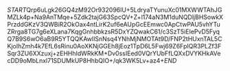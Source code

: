 $START$Qrp6uLgk26GQ4zM92Or932096lU+5LdryaTYunuXc01MXWWTAhJGMZLk4p+Na9AnTMqe+5Zdk2tajG63SpcQV+Z+l174aN3M1duNQDljBHSowkXPrzddGKzV3QWBiR2OkOax4ntLirK2uf6eAUpGcEEmwc0ApCtwPAU5vhYTuZRrga8TG7g6eXLana7KqgGnhbbkzsR5DxYZQwakC61/c3SzT5iEIePvD5FyqQ7B9S6wO6aB9R5YTQQKAwIlSnNsq4YNhMjNMOTAt9D/FNP2tHUxnTAL5CKjoIhZmh4k7EfL6sRinu0AoXKNjGGEh8jEoz1TpD6L5Fwj69Z6FpIQR3PLZf3FSqr3ZU6XXzuxj+zEHHhIdWRkKM+Dv0ssIEed0VQrYUbFfLQXxDVYKHkAVecDD9oMbLnxl71SDUMkUP8HhbQIO+/qk3WK5Lv+az4+$END$